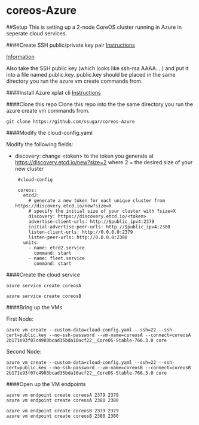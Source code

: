 # coreos-Azure

##Setup
This is setting up a 2-node CoreOS cluster running in Azure in seperate cloud services.

####Create SSH public/private key pair
[Instructions](https://winscp.net/eng/docs/ui_puttygen)

[Information](http://the.earth.li/~sgtatham/putty/0.60/htmldoc/Chapter8.html)

Also take the SSH public key \(which looks like ssh-rsa AAAA\.\.\.\.\) and put it into a file named public.key.  public.key should be placed in the same directory you run the azure vm create commands from.

####Install Azure xplat cli
[Instructions](https://azure.microsoft.com/en-us/documentation/articles/xplat-cli/)

####Clone this repo
Clone this repo into the the same directory you run the azure create vm commands from.

	git clone https://github.com/ssugar/coreos-Azure

####Modify the cloud-config.yaml

Modify the following fields:
 - discovery: change \<token\> to the token you generate at https://discovery.etcd.io/new?size=2 where 2 = the desired size of your new cluster

		#cloud-config

		coreos:
		  etcd2:
			# generate a new token for each unique cluster from https://discovery.etcd.io/new?size=X
			# specify the initial size of your cluster with ?size=X
			discovery: https://discovery.etcd.io/<token>
			advertise-client-urls: http://$public_ipv4:2379
			initial-advertise-peer-urls: http://$public_ipv4:2380
			listen-client-urls: http://0.0.0.0:2379
			listen-peer-urls: http://0.0.0.0:2380
		  units:
			- name: etcd2.service
			  command: start
			- name: fleet.service
			  command: start
		  
####Create the cloud service

    azure service create coreosA
	
	azure service create coreosB

####Bring up the VMs

First Node:

    azure vm create --custom-data=cloud-config.yaml --ssh=22 --ssh-cert=public.key --no-ssh-password --vm-name=coreosA --connect=coreosA 2b171e93f07c4903bcad35bda10acf22__CoreOS-Stable-766.3.0 core

Second Node:

    azure vm create --custom-data=cloud-config.yaml --ssh=22 --ssh-cert=public.key --no-ssh-password --vm-name=coreosB --connect=coreosB 2b171e93f07c4903bcad35bda10acf22__CoreOS-Stable-766.3.0 core

####Open up the VM endpoints

    azure vm endpoint create coreosA 2379 2379
    azure vm endpoint create coreosA 2380 2380

    azure vm endpoint create coreosB 2379 2379
    azure vm endpoint create coreosB 2380 2380